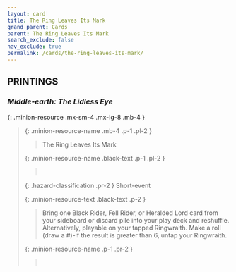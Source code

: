 ```yaml
---
layout: card
title: The Ring Leaves Its Mark
grand_parent: Cards
parent: The Ring Leaves Its Mark
search_exclude: false
nav_exclude: true
permalink: /cards/the-ring-leaves-its-mark/
---
```


## PRINTINGS


### _Middle-earth: The Lidless Eye_

{: .minion-resource .mx-sm-4 .mx-lg-8 .mb-4 }
> {: .minion-resource-name .mb-4 .p-1 .pl-2 }
> > <div class="hazard-mp"></div>
> > <div class="card-name">The Ring Leaves Its Mark</div>
>
> {: .minion-resource-name .black-text .p-1 .pl-2 }
> > &nbsp;
>
> {: .hazard-classification .pr-2 }
> Short-event
>
> {: .minion-resource-text .black-text .p-2 }
> > Bring one Black Rider, Fell Rider, or Heralded Lord card from your sideboard or discard pile into your play deck and reshuffle.  Alternatively, playable on your tapped Ringwraith. Make a roll (draw a #)-if the result is greater than 6, untap your Ringwraith.  
> 
> {: .minion-resource-name .p-1 .pr-2 }
> > <div class="card-shield"></div>
> > <div class="card-corruption-white">&nbsp;</div>

